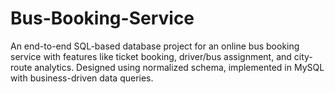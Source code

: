 # Bus-Booking-Service
An end-to-end SQL-based database project for an online bus booking service with features like ticket booking, driver/bus assignment, and city-route analytics. Designed using normalized schema, implemented in MySQL with business-driven data queries.
